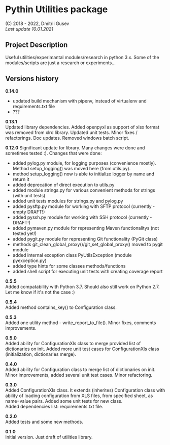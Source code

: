 # Pythin Utilities package

(C) 2018 - 2022, Dmitrii Gusev  
*Last update 10.01.2021*

## Project Description

Useful utilities/experimantal modules/research in python 3.x. Some of the modules/scripts are just a research or experiments...

## Versions history

**0.14.0**  

- updated build mechanism with pipenv, instead of virtualenv and requirements.txt file
- ???

**0.13.1**  
Updated library dependencies. Added openpyxl as support of xlsx format was removed from
xlrd library. Updated unit tests. Minor fixes / refactorings. Doc updates. Removed windows batch script.

**0.12.0**
Significant update for library. Many changes were done and sometimes tested :).
Changes that were done:

- added pylog.py module, for logging purposes (convenience mostly). Method setup_logging() was moved here (from utils.py).
- method setup_logging() now is able to initialize logger by name and return it
- added deprecation of direct execution to utils.py
- added module strings.py for various convenient methods for strings (with unit tests)
- added unit tests modules for strings.py and pylog.py
- added pysftp.py module for working with SFTP protocol (currently - empty DRAFT!)
- added pyssh.py module for working with SSH protocol (currently - DRAFT!)
- added pymaven.py module for representing Maven functionalitys (not tested yet!)
- added pygit.py module for representing Git functionality (PyGit class)
- methods git_clean_global_proxy()/git_set_global_proxy() moved to pygit module
- added internal exception class PyUtilsException (module pyexception.py)
- added type hints for some classes methods/functions
- added shell script for executing unit tests with creating coverage report

**0.5.5**  
Added compatability with Python 3.7. Should also still work on Python 2.7. Let me know if it's not the case :)

**0.5.4**  
Added method contains_key() to Configuration class.

**0.5.3**  
Added one utility method - write_report_to_file(). Minor fixes, comments improvements.

**0.5.0**  
Added ability for ConfigurationXls class to merge provided list of dictionaries on init. Added more 
unit test cases for ConfigurationXls class (initialization, dictionaries merge).

**0.4.0**  
Added ability for Configuration class to merge list of dictionaries on init. Minor improvements,
added several unit test cases. Minor refactoring.

**0.3.0**  
Added ConfigurationXls class. It extends (inherites) Configuration class with ability of
loading configuration from XLS files, from specified sheet, as name=value pairs. Added some
unit tests for new class.  
Added dependencies list: requirements.txt file.
  
**0.2.0**  
Added tests and some new methods.  

**0.1.0**  
Initial version. Just draft of utilities library.
